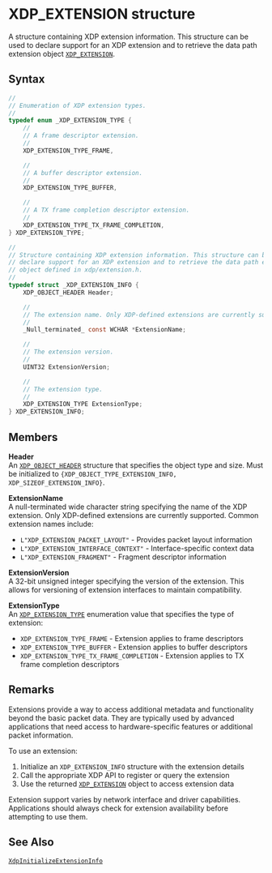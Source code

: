 # XDP_EXTENSION structure

A structure containing XDP extension information. This structure can be used to declare support for an XDP extension and to retrieve the data path extension object [`XDP_EXTENSION`](XDP_EXTENSION.md).

## Syntax

```C
//
// Enumeration of XDP extension types.
//
typedef enum _XDP_EXTENSION_TYPE {
    //
    // A frame descriptor extension.
    //
    XDP_EXTENSION_TYPE_FRAME,

    //
    // A buffer descriptor extension.
    //
    XDP_EXTENSION_TYPE_BUFFER,

    //
    // A TX frame completion descriptor extension.
    //
    XDP_EXTENSION_TYPE_TX_FRAME_COMPLETION,
} XDP_EXTENSION_TYPE;

//
// Structure containing XDP extension information. This structure can be used to
// declare support for an XDP extension and to retrieve the data path extension
// object defined in xdp/extension.h.
//
typedef struct _XDP_EXTENSION_INFO {
    XDP_OBJECT_HEADER Header;

    //
    // The extension name. Only XDP-defined extensions are currently supported.
    //
    _Null_terminated_ const WCHAR *ExtensionName;

    //
    // The extension version.
    //
    UINT32 ExtensionVersion;

    //
    // The extension type.
    //
    XDP_EXTENSION_TYPE ExtensionType;
} XDP_EXTENSION_INFO;
```

## Members

**Header**  
An [`XDP_OBJECT_HEADER`](XDP_OBJECT_HEADER.md) structure that specifies the object type and size. Must be initialized to `{XDP_OBJECT_TYPE_EXTENSION_INFO, XDP_SIZEOF_EXTENSION_INFO}`.

**ExtensionName**  
A null-terminated wide character string specifying the name of the XDP extension. Only XDP-defined extensions are currently supported. Common extension names include:
- `L"XDP_EXTENSION_PACKET_LAYOUT"` - Provides packet layout information
- `L"XDP_EXTENSION_INTERFACE_CONTEXT"` - Interface-specific context data
- `L"XDP_EXTENSION_FRAGMENT"` - Fragment descriptor information

**ExtensionVersion**  
A 32-bit unsigned integer specifying the version of the extension. This allows for versioning of extension interfaces to maintain compatibility.

**ExtensionType**  
An [`XDP_EXTENSION_TYPE`](#xdp_extension_type) enumeration value that specifies the type of extension:
- `XDP_EXTENSION_TYPE_FRAME` - Extension applies to frame descriptors
- `XDP_EXTENSION_TYPE_BUFFER` - Extension applies to buffer descriptors  
- `XDP_EXTENSION_TYPE_TX_FRAME_COMPLETION` - Extension applies to TX frame completion descriptors

## Remarks

Extensions provide a way to access additional metadata and functionality beyond the basic packet data. They are typically used by advanced applications that need access to hardware-specific features or additional packet information.

To use an extension:
1. Initialize an `XDP_EXTENSION_INFO` structure with the extension details
2. Call the appropriate XDP API to register or query the extension
3. Use the returned [`XDP_EXTENSION`](XDP_EXTENSION.md) object to access extension data

Extension support varies by network interface and driver capabilities. Applications should always check for extension availability before attempting to use them.

## See Also

[`XdpInitializeExtensionInfo`](XdpInitializeExtensionInfo.md)
